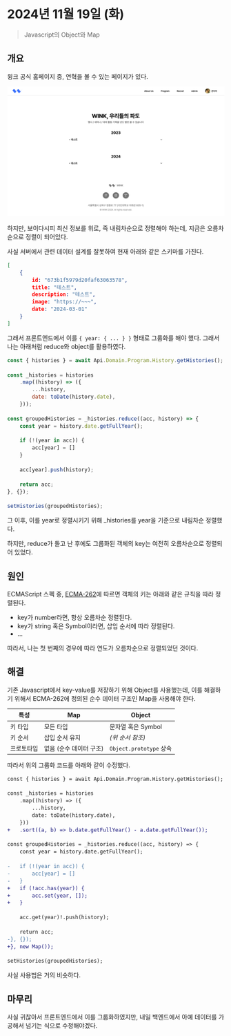 # 2024년 11월 19일 (화)
> Javascript의 Object와 Map

## 개요
윙크 공식 홈페이지 중, 연혁을 볼 수 있는 페이지가 있다.

![](1.png)

하지만, 보이다시피 최신 정보를 위로, 즉 내림차순으로 정렬해야 하는데, 지금은 오름차순으로 정렬이 되어있다.

사실 서버에서 관련 데이터 설계를 잘못하여 현재 아래와 같은 스키마를 가진다.

```json
[
    {
        id: "673b1f5979d20faf63063578",
        title: "테스트",
        description: "테스트",
        image: "https://~~~",
        date: "2024-03-01"
    }
]
```

그래서 프론트엔드에서 이를 `{ year: { ... } }` 형태로 그룹화를 해야 했다.
그래서 나는 아래처럼 reduce와 object를 활용하였다.

```js
const { histories } = await Api.Domain.Program.History.getHistories();

const _histories = histories
    .map((history) => ({
        ...history,
        date: toDate(history.date),
    }));

const groupedHistories = _histories.reduce((acc, history) => {
    const year = history.date.getFullYear();

    if (!(year in acc)) {
        acc[year] = []
    }

    acc[year].push(history);

    return acc;
}, {});

setHistories(groupedHistories);
```

그 이후, 이를 year로 정렬시키기 위해 _histories를 year을 기준으로 내림차순 정렬했다.

하지만, reduce가 돌고 난 후에도 그룹화된 객체의 key는 여전히 오름차순으로 정렬되어 있었다.

## 원인

ECMAScript 스펙 중, [ECMA-262](https://262.ecma-international.org/#sec-ordinary-object-internal-methods-and-internal-slots)에 따르면 객체의 키는 아래와 같은 규칙을 따라 정렬된다.

- key가 number라면, 항상 오름차순 정렬된다.
- key가 string 혹은 Symbol이라면, 삽입 순서에 따라 정렬된다.
- ...

따라서, 나는 첫 번째의 경우에 따라 연도가 오름차순으로 정렬되었던 것이다.

## 해결

기존 Javascript에서 key-value를 저장하기 위해 Object를 사용했는데, 이를 해결하기 위해서 ECMA-262에 정의된 순수 데이터 구조인 Map을 사용해야 한다.

|특성|Map|Object|
|------|---|---|
|키 타입|모든 타입|문자열 혹은 Symbol|
|키 순서|삽입 순서 유지|*(위 순서 참조)*|
|프로토타입|없음 (순수 데이터 구조)|`Object.prototype` 상속|

따라서 위의 그룹화 코드를 아래와 같이 수정했다.

```diff
const { histories } = await Api.Domain.Program.History.getHistories();

const _histories = histories
    .map((history) => ({
        ...history,
        date: toDate(history.date),
    }))
+   .sort((a, b) => b.date.getFullYear() - a.date.getFullYear());

const groupedHistories = _histories.reduce((acc, history) => {
    const year = history.date.getFullYear();

-   if (!(year in acc)) {
-       acc[year] = []
-   }
+   if (!acc.has(year)) {
+       acc.set(year, []);
+   }

    acc.get(year)!.push(history);

    return acc;
-}, {});
+}, new Map());

setHistories(groupedHistories);
```

사실 사용법은 거의 비슷하다.

## 마무리

사실 귀찮아서 프론트엔드에서 이를 그룹화하였지만, 내일 백엔드에서 아예 데이터를 가공해서 넘기는 식으로 수정해야겠다.